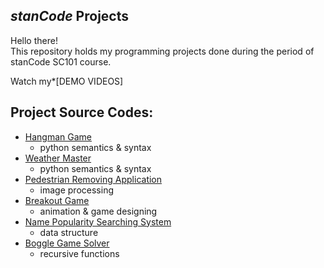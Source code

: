 ## *stanCode* Projects
Hello there!\
This repository holds my programming projects done during the period of stanCode SC101 course.

Watch my*[DEMO VIDEOS]

## Project Source Codes:
* [Hangman Game](https://github.com/kunyi1022/sc-projects/blob/main/stanCode_Projects/hangman_game/hangman.py)
  * python semantics & syntax
* [Weather Master](https://github.com/kunyi1022/sc-projects/blob/main/stanCode_Projects/weather_master/weather_master.py)
  * python semantics & syntax
* [Pedestrian Removing Application](https://github.com/kunyi1022/sc-projects/blob/main/stanCode_Projects/pedestrian_removing_application/stanCodoshop.py)
  * image processing
* [Breakout Game](https://github.com/kunyi1022/sc-projects/blob/main/stanCode_Projects/break_out_game/breakout.py)
  * animation & game designing
* [Name Popularity Searching System](https://github.com/kunyi1022/sc-projects/blob/main/stanCode_Projects/name_searching_system/babygraphics.py)
  * data structure
* [Boggle Game Solver](https://github.com/kunyi1022/sc-projects/blob/main/stanCode_Projects/boggle_game_solver/boggle.py)
  * recursive functions   
